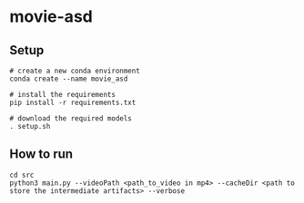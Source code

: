 # movie-asd

## Setup
```
# create a new conda environment
conda create --name movie_asd

# install the requirements
pip install -r requirements.txt

# download the required models
. setup.sh
```
## How to run
```
cd src
python3 main.py --videoPath <path_to_video in mp4> --cacheDir <path to store the intermediate artifacts> --verbose
```


